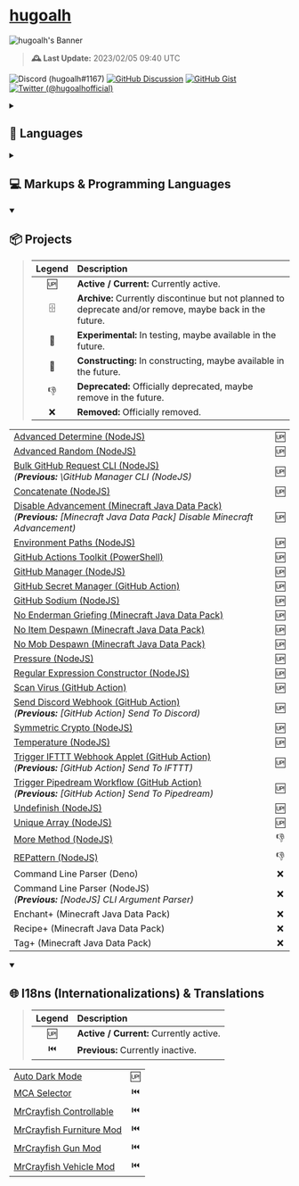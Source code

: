 # [hugoalh](https://github.com/hugoalh)

![hugoalh's Banner](https://i.imgur.com/d7CW6xWh.png)

> **🕰️ Last Update:** 2023/02/05 09:40 UTC

![Discord (hugoalh#1167)](https://img.shields.io/badge/Discord%20%28hugoalh%231167%29-5865F2?logo=discord&logoColor=ffffff&style=flat-square "Discord (hugoalh#1167)")
[![GitHub Discussion](https://img.shields.io/badge/GitHub%20Discussion-181717?logo=github&logoColor=ffffff&style=flat-square "GitHub Discussion")](https://github.com/hugoalh/hugoalh/discussions)
[![GitHub Gist](https://img.shields.io/badge/GitHub%20Gist-181717?logo=github&logoColor=ffffff&style=flat-square "GitHub Gist")](https://gist.github.com/hugoalh)
[![Twitter (@hugoalhofficial)](https://img.shields.io/badge/Twitter%20%28@hugoalhofficial%29-1DA1F2?logo=twitter&logoColor=ffffff&style=flat-square "Twitter (@hugoalhofficial)")](https://twitter.com/hugoalhofficial)

<details>
<summary><h2>💬 Languages</h2></summary>

- Cantonese (粵語 / 廣東話) - Hong Kong
- Cantonese (粵語 / 廣東話) - Macau
- Cantonese (粵語 / 廣東話) - Traditional (正體 / 繁體)
- Chinese (漢語 / 中文) - Hong Kong
- Chinese (漢語 / 中文) - Macau
- Chinese (漢語 / 中文) - Republic of China (Taiwan)
- Chinese (漢語 / 中文) - Traditional (正體 / 繁體)
- English - Hong Kong
- English - Macau
- English - United Kingdom
- English - United States

</details>
<details>
<summary><h2>💻 Markups & Programming Languages</h2></summary>

> | **Legend** | **Description** |
> |:-:|:--|
> | ✔ | Known. |
> | 📖 | Learning. |

|  |  |
|:--|:-:|
| CSS (Cascading Style Sheets) | ✔ |
| CSV (Comma Separated Values) | ✔ |
| HTML (HyperText Markup Language) | ✔ |
| JavaScript - Browsers | ✔ |
| JavaScript - Deno | ✔ |
| JavaScript - NodeJS | ✔ |
| JSON (JavaScript Object Notation) | ✔ |
| JSON5 (JavaScript Object Notation for Humans) | ✔ |
| JSONC (JavaScript Object Notation with Comments) | ✔ |
| MCFunction (Minecraft Function) | ✔ |
| ModernScript | ✔ |
| PowerShell | ✔ |
| SVG (Scalable Vector Graphics) | ✔ |
| TOML (Tom's Obvious, Minimal Language) | ✔ |
| TSV (Tab Separated Values) | ✔ |
| TypeScript - Deno | ✔ |
| TypeScript - NodeJS | ✔ |
| YAML / YML (YAML Ain't Markup Language) | ✔ |
| .NET | 📖 |
| Bash | 📖 |
| BASIC (Beginner's All-purpose Symbolic Instruction Code) | 📖 |
| C# | 📖 |
| CSON (CoffeeScript Object Notation) | 📖 |
| Docker | 📖 |
| Go | 📖 |
| Perl | 📖 |
| Python | 📖 |
| Raku (Perl 6) | 📖 |
| V | 📖 |
| YARA (Yet Another Ridiculous Acronym) | 📖 |

</details>
<details open>
<summary><h2>📦 Projects</h2></summary>

> | **Legend** | **Description** |
> |:-:|:--|
> | 🆙 | **Active / Current:** Currently active. |
> | 🗄 | **Archive:** Currently discontinue but not planned to deprecate and/or remove, maybe back in the future. |
> | 🧪 | **Experimental:** In testing, maybe available in the future. |
> | 🚧 | **Constructing:** In constructing, maybe available in the future. |
> | 👎 | **Deprecated:** Officially deprecated, maybe remove in the future. |
> | ❌ | **Removed:** Officially removed. |

|  |  |
|:--|:-:|
| [Advanced Determine (NodeJS)](https://github.com/hugoalh-studio/advanced-determine-nodejs) | 🆙 |
| [Advanced Random (NodeJS)](https://github.com/hugoalh-studio/advanced-random-nodejs) | 🆙 |
| [Bulk GitHub Request CLI (NodeJS)](https://github.com/hugoalh-studio/bulk-github-request-cli-nodejs) <br />*(**Previous:** \GitHub Manager CLI (NodeJS)* | 🆙 |
| [Concatenate (NodeJS)](https://github.com/hugoalh-studio/concatenate-nodejs) | 🆙 |
| [Disable Advancement (Minecraft Java Data Pack)](https://github.com/hugoalh/disable-advancement-mcjdp) <br />*(**Previous:** \[Minecraft Java Data Pack\] Disable Minecraft Advancement)* | 🆙 |
| [Environment Paths (NodeJS)](https://github.com/hugoalh-studio/environment-paths-nodejs) | 🆙 |
| [GitHub Actions Toolkit (PowerShell)](https://github.com/hugoalh-studio/ghactions-toolkit-powershell) | 🆙 |
| [GitHub Manager (NodeJS)](https://github.com/hugoalh-studio/github-manager-nodejs) | 🆙 |
| [GitHub Secret Manager (GitHub Action)](https://github.com/hugoalh/github-secret-manager-ghaction) | 🆙 |
| [GitHub Sodium (NodeJS)](https://github.com/hugoalh-studio/github-sodium-nodejs) | 🆙 |
| [No Enderman Griefing (Minecraft Java Data Pack)](https://github.com/hugoalh/no-enderman-griefing-mcjdp) | 🆙 |
| [No Item Despawn (Minecraft Java Data Pack)](https://github.com/hugoalh/no-item-despawn-mcjdp) | 🆙 |
| [No Mob Despawn (Minecraft Java Data Pack)](https://github.com/hugoalh/no-mob-despawn-mcjdp) | 🆙 |
| [Pressure (NodeJS)](https://github.com/hugoalh-studio/pressure-nodejs) | 🆙 |
| [Regular Expression Constructor (NodeJS)](https://github.com/hugoalh-studio/regular-expression-constructor-nodejs) | 🆙 |
| [Scan Virus (GitHub Action)](https://github.com/hugoalh/scan-virus-ghaction) | 🆙 |
| [Send Discord Webhook (GitHub Action)](https://github.com/hugoalh/send-discord-webhook-ghaction) <br />*(**Previous:** \[GitHub Action\] Send To Discord)* | 🆙 |
| [Symmetric Crypto (NodeJS)](https://github.com/hugoalh-studio/symmetric-crypto-nodejs) | 🆙 |
| [Temperature (NodeJS)](https://github.com/hugoalh-studio/temperature-nodejs) | 🆙 |
| [Trigger IFTTT Webhook Applet (GitHub Action)](https://github.com/hugoalh/trigger-ifttt-webhook-applet-ghaction) <br />*(**Previous:** \[GitHub Action\] Send To IFTTT)* | 🆙 |
| [Trigger Pipedream Workflow (GitHub Action)](https://github.com/hugoalh/trigger-pipedream-workflow-ghaction) <br />*(**Previous:** \[GitHub Action\] Send To Pipedream)* | 🆙 |
| [Undefinish (NodeJS)](https://github.com/hugoalh-studio/undefinish-nodejs) | 🆙 |
| [Unique Array (NodeJS)](https://github.com/hugoalh-studio/unique-array-nodejs) | 🆙 |
| [More Method (NodeJS)](https://github.com/hugoalh-studio/more-method-nodejs) | 👎 |
| [REPattern (NodeJS)](https://github.com/hugoalh-studio/repattern-nodejs) | 👎 |
| Command Line Parser (Deno) | ❌ |
| Command Line Parser (NodeJS) <br />*(**Previous:** \[NodeJS\] CLI Argument Parser)* | ❌ |
| Enchant+ (Minecraft Java Data Pack) | ❌ |
| Recipe+ (Minecraft Java Data Pack) | ❌ |
| Tag+ (Minecraft Java Data Pack) | ❌ |

</details>

<details open>
<summary><h2>🌐 I18ns (Internationalizations) & Translations</h2></summary>

> | **Legend** | **Description** |
> |:-:|:--|
> | 🆙 | **Active / Current:** Currently active. |
> | ⏮️ | **Previous:** Currently inactive. |

|  |  |
|:--|:-:|
| [Auto Dark Mode](https://github.com/AutoDarkMode/Windows-Auto-Night-Mode) | 🆙 |
| [MCA Selector](https://github.com/Querz/mcaselector) | ⏮️ |
| [MrCrayfish Controllable](https://github.com/MrCrayfish/Controllable) | ⏮️ |
| [MrCrayfish Furniture Mod](https://github.com/MrCrayfish/MrCrayfishFurnitureMod) | ⏮️ |
| [MrCrayfish Gun Mod](https://github.com/MrCrayfish/MrCrayfishGunMod) | ⏮️ |
| [MrCrayfish Vehicle Mod](https://github.com/MrCrayfish/MrCrayfishVehicleMod) | ⏮️ |
